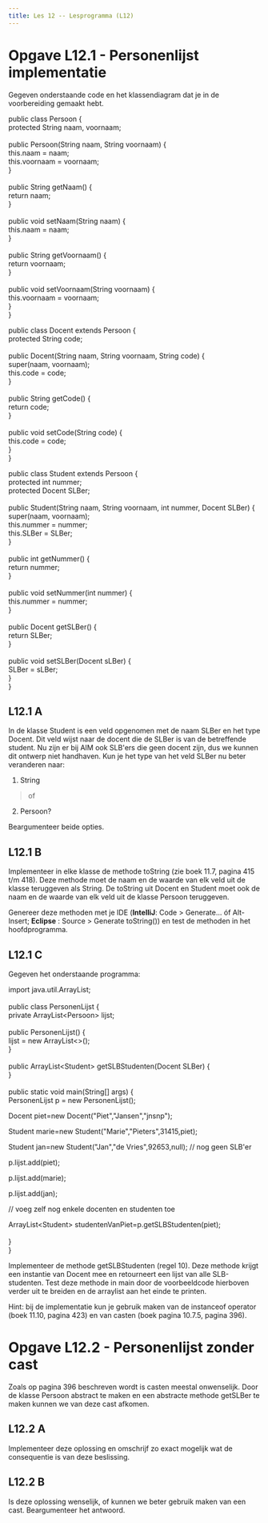 ```yaml
---
title: Les 12 -- Lesprogramma (L12)
---
```


# Opgave L12.1 - Personenlijst implementatie

Gegeven onderstaande code en het klassendiagram dat je in de voorbereiding gemaakt hebt.

public class Persoon {\
protected String naam, voornaam;\
\
public Persoon(String naam, String voornaam) {\
this.naam = naam;\
this.voornaam = voornaam;\
}\
\
public String getNaam() {\
return naam;\
}\
\
public void setNaam(String naam) {\
this.naam = naam;\
}\
\
public String getVoornaam() {\
return voornaam;\
}\
\
public void setVoornaam(String voornaam) {\
this.voornaam = voornaam;\
}\
}

public class Docent extends Persoon {\
protected String code;\
\
public Docent(String naam, String voornaam, String code) {\
super(naam, voornaam);\
this.code = code;\
}\
\
public String getCode() {\
return code;\
}\
\
public void setCode(String code) {\
this.code = code;\
}\
}

public class Student extends Persoon {\
protected int nummer;\
protected Docent SLBer;\
\
public Student(String naam, String voornaam, int nummer, Docent SLBer) {\
super(naam, voornaam);\
this.nummer = nummer;\
this.SLBer = SLBer;\
}\
\
public int getNummer() {\
return nummer;\
}\
\
public void setNummer(int nummer) {\
this.nummer = nummer;\
}\
\
public Docent getSLBer() {\
return SLBer;\
}\
\
public void setSLBer(Docent sLBer) {\
SLBer = sLBer;\
}\
}

## L12.1 A

In de klasse Student is een veld opgenomen met de naam SLBer en het type Docent. Dit veld wijst naar de docent die de SLBer is van de betreffende student. Nu zijn er bij AIM ook SLB'ers die geen docent zijn, dus we kunnen dit ontwerp niet handhaven. Kun je het type van het veld SLBer nu beter veranderen naar:

1.  String

> of

2.  Persoon?

Beargumenteer beide opties.

## L12.1 B

Implementeer in elke klasse de methode toString (zie boek 11.7, pagina 415 t/m 418). Deze methode moet de naam en de waarde van elk veld uit de klasse teruggeven als String. De toString uit Docent en Student moet ook de naam en de waarde van elk veld uit de klasse Persoon teruggeven.

Genereer deze methoden met je IDE (**IntelliJ**: Code \> Generate... óf Alt-Insert; **Eclipse** : Source \> Generate toString()) en test de methoden in het hoofdprogramma.

## L12.1 C

Gegeven het onderstaande programma:

import java.util.ArrayList;\
\
public class PersonenLijst {\
private ArrayList\<Persoon\> lijst;\
\
public PersonenLijst() {\
lijst = new ArrayList\<\>();\
}\
\
public ArrayList\<Student\> getSLBStudenten(Docent SLBer) {\
}\
\
public static void main(String\[\] args) {\
PersonenLijst p = new PersonenLijst();

Docent piet=new Docent(\"Piet\",\"Jansen\",\"jnsnp\");

Student marie=new Student(\"Marie\",\"Pieters\",31415,piet);

Student jan=new Student(\"Jan\",\"de Vries\",92653,null); // nog geen SLB'er

p.lijst.add(piet);

p.lijst.add(marie);

p.lijst.add(jan);

// voeg zelf nog enkele docenten en studenten toe

ArrayList\<Student\> studentenVanPiet=p.getSLBStudenten(piet);\
\
}\
}

Implementeer de methode getSLBStudenten (regel 10). Deze methode krijgt een instantie van Docent mee en retourneert een lijst van alle SLB-studenten. Test deze methode in main door de voorbeeldcode hierboven verder uit te breiden en de arraylist aan het einde te printen.

Hint: bij de implementatie kun je gebruik maken van de instanceof operator (boek 11.10, pagina 423) en van casten (boek pagina 10.7.5, pagina 396).

# Opgave L12.2 - Personenlijst zonder cast

Zoals op pagina 396 beschreven wordt is casten meestal onwenselijk. Door de klasse Persoon abstract te maken en een abstracte methode getSLBer te maken kunnen we van deze cast afkomen.

## L12.2 A

Implementeer deze oplossing en omschrijf zo exact mogelijk wat de consequentie is van deze beslissing.

## L12.2 B

Is deze oplossing wenselijk, of kunnen we beter gebruik maken van een cast. Beargumenteer het antwoord.

